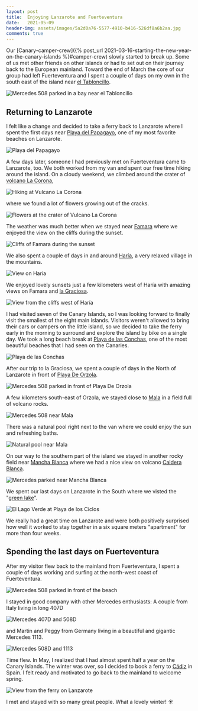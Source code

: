 ```yaml
---
layout: post
title:  Enjoying Lanzarote and Fuerteventura
date:   2021-05-09
header-img: assets/images/5a2d0a76-5577-4910-b416-526df8a6b2aa.jpg
comments: true
---
```


Our [Canary-camper-crew]({% post_url 2021-03-16-starting-the-new-year-on-the-canary-islands %}#camper-crew) slowly started to break up. Some of us met other friends on other islands or had to set out on their journey back to the European mainland. Toward the end of March the core of our group had left Fuerteventura and I spent a couple of days on my own in the south east of the island near [el Tabloncillo](https://www.google.com/maps/place/El+Tabloncillo/). 

![Mercedes 508 parked in a bay near el Tabloncillo](/assets/images/IMG_1628.jpg)

## Returning to Lanzarote

I felt like a change and decided to take a ferry back to Lanzarote where I spent the first days near [Playa del Papagayo](https://www.google.com/maps/place/Playa+del+Papagayo), one of my most favorite beaches on Lanzarote.

![Playa del Papagayo](/assets/images/IMG_1671.jpg)

A few days later, someone I had previously met on Fuerteventura came to Lanzarote, too. We both worked from my van and spent our free time hiking around the island. On a cloudy weekend, we climbed around the crater of [volcano La Corona](https://www.google.com/maps/place/Monte+Corona/),

![Hiking at Vulcano La Corona](/assets/images/02560f9e-b403-4b9f-8f60-2c8399cf62cb.jpg)

where we found a lot of flowers growing out of the cracks.

![Flowers at the crater of Vulcano La Corona](/assets/images/fdad7772-49fa-40fe-9736-4a43144669b7.jpg)

The weather was much better when we stayed near [Famara](https://www.google.com/maps/place/Famara) where we enjoyed the view on the cliffs during the sunset.

![Cliffs of Famara during the sunset](/assets/images/IMG_1824.jpg)

We also spent a couple of days in and around [Haría](https://www.google.com/maps/place/35520+Har%C3%ADa,+Las+Palmas,+Spain), a very relaxed village in the mountains.

![View on Haría](/assets/images/IMG_1755.jpg)

We enjoyed lovely sunsets just a few kilometers west of Haría with amazing views on Famara and [la Graciosa](https://www.google.com/maps/place/Graciosa).

![View from the cliffs west of Haría](/assets/images/IMG_1728.jpg)

I had visited seven of the Canary Islands, so I was looking forward to finally visit the smallest of the eight main islands. Visitors weren't allowed to bring their cars or campers on the little island, so we decided to take the ferry early in the morning to surround and explore the island by bike on a single day. We took a long beach break at [Playa de las Conchas](https://www.google.com/maps/place/Playa+de+las+Conchas/), one of the most beautiful beaches that I had seen on the Canaries.

![Playa de las Conchas](/assets/images/IMG_1842.jpg)

After our trip to la Graciosa, we spent a couple of days in the North of Lanzarote in front of [Playa De Orzola](https://www.google.com/maps/place/Playa+De+Orzola+Lanzarote).

![Mercedes 508 parked in front of Playa De Orzola](/assets/images/IMG_1860.jpg)

A few kilometers south-east of Orzola, we stayed close to [Mala](https://www.google.com/maps/place/35543+Mala,+Las+Palmas,+Spain) in a field full of volcano rocks.

![Mercedes 508 near Mala](/assets/images/5a2d0a76-5577-4910-b416-526df8a6b2aa.jpg)

There was a natural pool right next to the van where we could enjoy the sun and refreshing baths.

![Natural pool near Mala](/assets/images/IMG_1829_2.jpg)

On our way to the southern part of the island we stayed in another rocky field near [Mancha Blanca](https://www.google.com/maps/place/35560+Mancha+Blanca,+Las+Palmas,+Spain) where we had a nice view on volcano [Caldera Blanca](https://www.google.com/maps/place/Caldera+Blanca/).

![Mercedes parked near Mancha Blanca](/assets/images/IMG_1879.jpg)

We spent our last days on Lanzarote in the South where we visted the "[green lake](https://www.google.com/maps/place/El+Lago+Verde/)".

![El Lago Verde at Playa de los Ciclos](/assets/images/a4afd1bc-2ca2-41a2-bfb0-657bf5f546a2.jpg)

We really had a great time on Lanzarote and were both positively surprised how well it worked to stay together in a six square meters "apartment" for more than four weeks.

## Spending the last days on Fuerteventura

After my visitor flew back to the mainland from Fuerteventura, I spent a couple of days working and surfing at the north-west coast of Fuerteventura.

![Mercedes 508 parked in front of the beach](/assets/images/IMG_1937.jpg)

I stayed in good company with other Mercedes enthusiasts: A couple from Italy living in long 407D

![Mercedes 407D and 508D](/assets/images/IMG_1929.jpg)

and Martin and Peggy from Germany living in a beautiful and gigantic Mercedes 1113.

![Mercedes 508D and 1113](/assets/images/IMG_1899_2.jpg)

Time flew. In May, I realized that I had almost spent half a year on the Canary Islands. The winter was over, so I decided to book a ferry to [Cádiz](https://www.google.com/maps/place/C%C3%A1diz,+Spain/) in Spain. I felt ready and motivated to go back to the mainland to welcome spring.

![View from the ferry on Lanzarote](/assets/images/IMG_1964.jpg)

I met and stayed with so many great people. What a lovely winter! :sunny: